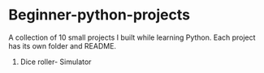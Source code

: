 # Beginner-python-projects
A collection of 10 small projects I built while learning Python.
Each project has its own folder and README.

1. Dice roller- Simulator 